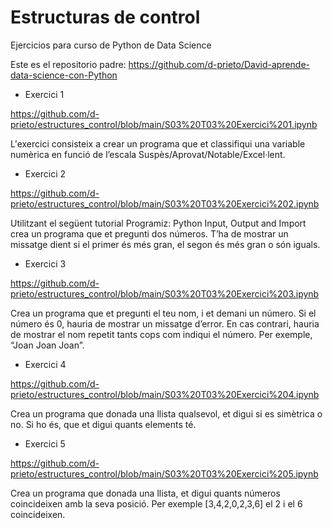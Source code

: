 # Estructuras de control 

Ejercicios para curso de Python de Data Science

Este es el repositorio padre: https://github.com/d-prieto/David-aprende-data-science-con-Python

- Exercici 1

https://github.com/d-prieto/estructures_control/blob/main/S03%20T03%20Exercici%201.ipynb

L'exercici consisteix a crear un programa que et classifiqui una variable numèrica en funció de l’escala Suspès/Aprovat/Notable/Excel·lent.

- Exercici 2

https://github.com/d-prieto/estructures_control/blob/main/S03%20T03%20Exercici%202.ipynb

Utilitzant el següent tutorial Programiz: Python Input, Output and Import crea un programa que et pregunti dos números. T’ha de mostrar un missatge dient si el primer és més gran, el segon és més gran o són iguals.

- Exercici 3

https://github.com/d-prieto/estructures_control/blob/main/S03%20T03%20Exercici%203.ipynb

Crea un programa que et pregunti el teu nom, i et demani un número. Si el número és 0, hauria de mostrar un missatge d’error. En cas contrari, hauria de mostrar el nom repetit tants cops com indiqui el número. Per exemple, “Joan Joan Joan”.

- Exercici 4

https://github.com/d-prieto/estructures_control/blob/main/S03%20T03%20Exercici%204.ipynb

Crea un programa que donada una llista qualsevol, et digui si es simètrica o no. Si ho és, que et digui quants elements té.

- Exercici 5

https://github.com/d-prieto/estructures_control/blob/main/S03%20T03%20Exercici%205.ipynb

Crea un programa que donada una llista, et digui quants números coincideixen amb la seva posició. Per exemple [3,4,2,0,2,3,6] el 2 i el 6 coincideixen.
